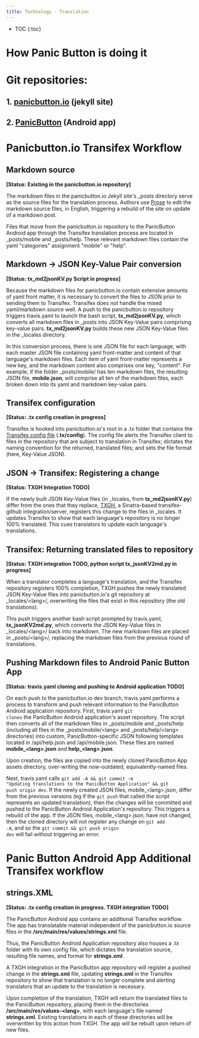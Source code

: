 ```yaml
---
title: Technology - Translation
---
```


* TOC
{:toc}

# How Panic Button is doing it

# Git repositories: 
## 1. [panicbutton.io](https://github.com/PanicInitiative/panicbutton.io) (jekyll site)
## 2. [PanicButton](https://github.com/PanicInitiative/PanicButton) (Android app) 

# Panicbutton.io Transifex Workflow

## Markdown source

**[Status: Existing in the panicbutton.io repository]**

The markdown files in the panicbutton.io Jekyll site's _posts directory serve as the source files for the translation process. Authors use [Prose](https://admin.panicbutton.io/) to edit the markdown source files, in English, triggering a rebuild of the site on update of a markdown post. 

Files that move from the panicbutton.io repository to the PanicButton Android app through the Transifex translation process are located in _posts/mobile and _posts/help. These relevant markdown files contain the yaml "categories" assignment "mobile" or "help". 

## Markdown -> JSON Key-Value Pair conversion

**[Status: tx_md2jsonKV.py Script in progress]**

Because the markdown files for panicbutton.io contain extensive amounts of yaml front matter, it is necessary to convert the files to JSON prior to sending them to Transifex. Transifex does not handle the mixed yaml/markdown source well. A push to the panicbutton.io repository triggers travis.yaml to launch the bash script, **tx_md2jsonKV.py**, which converts all markdown files in _posts into JSON Key-Value pairs comprising key-value pairs. **tx_md2jsonKV.py** builds these new JSON Key-Value files in the _locales directory. 

In this conversion process, there is one JSON file for each language, with each master JSON file containing yaml front-matter and content of that language's markdown files. Each item of yaml front-matter represents a new key, and the markdown content also comprises one key, "content". For example, if the folder _posts/mobile/ has ten markdown files, the resulting JSON file, **mobile.json**, will comprise all ten of the markdown files, each broken down into its yaml and markdown key-value pairs. 

## Transifex configuration

**[Status: .tx config creation in progress]**

Transifex is hooked into panicbutton.io's root in a .tx folder that contains the [Transifex config file](http://docs.transifex.com/client/config/) (**.tx/config**). The config file alerts the Transifex client to files in the repository that are subject to translation in Transifex; dictates the naming convention for the returned, translated files; and sets the file format (here, Key-Value JSON). 

## JSON -> Transifex: Registering a change

**[Status: TXGH Integration TODO]**

If the newly built JSON Key-Value files (in _locales, from **tx_md2jsonKV.py**) differ from the ones that they replace, [TXGH](https://github.com/transifex/txgh), a Sinatra-based transifex-github integration/server, registers this change to the files in _locales. It updates Transifex to show that each language's repository is no longer 100% translated. This cues translators to update each language's translations. 

## Transifex: Returning translated files to repository

**[Status: TXGH integration TODO, python script tx_jsonKV2md.py in progress]**

When a translator completes a language's translation, and the Transifex repository registers 100% completion, TXGH pushes the newly translated JSON Key-Value files into panicbutton.io's git repository at _locales/\<lang\>/, overwriting the files that exist in this repository (the old translations). 

This push triggers another bash script prompted by travis.yaml, **tx_jsonKV2md.py**, which converts the JSON Key-Value files in _locales/\<lang\>/ back into markdown. The new markdown files are placed in _posts/\<lang\>/, replacing the markdown files from the previous round of translations. 

## Pushing Markdown files to Android Panic Button App

**[Status: travis.yaml cloning and pushing to Android application TODO]**

On each push to the panicbutton.io dev branch, travis.yaml performs a process to transform and push relevant information to the PanicButton Android application repository. First, travis.yaml <code>git clones</code> the PanicButton Android application's asset repository. The script then converts all of the markdown files in \_posts/mobile and \_posts/help (including all files in the \_posts/mobile/\<lang\> and \_posts/help/\<lang\> directories) into custom, PanicButton-specific JSON following templates located in /api/help.json and /api/mobile.json. These files are named **mobile\_\<lang\>.json** and **help\_\<lang\>.json**. 

Upon creation, the files are copied into the newly cloned PanicButton App assets directory, over-writing the now-outdated, equivalently-named files. 

Next, travis.yaml calls <code>git add -A && git commit -m "Updating translations to the PanicButton Application" && git push origin dev</code>. If the newly created JSON files, mobile_\<lang\>.json, differ from the previous versions (eg if the <code>git push</code> that called the script represents an updated translation), then the changes will be committed and pushed to the PanicButton Android Application's repository. This triggers a rebuild of the app. If the JSON files, mobile_\<lang\>.json, have not changed, then the cloned directory will not register any change on <code>git add -A</code>, and so the <code>git commit && git push origin dev</code> will fail without triggering an error. 

# Panic Button Android App Additional Transifex workflow

## strings.XML

**[Status: .tx config creation in progress. TXGH integration TODO]**

The PanicButton Android app contains an additional Transifex workflow. The app has translatable material independent of the panicbutton.io source files in the **/src/main/res/values/strings.xml** file. 

Thus, the PanicButton Android Application repository also houses a .tx folder with its own config file, which dictates the translation source, resulting file names, and format for **strings.xml**.

A TXGH integration in the PanicButton app repository will register a pushed change in the **strings.xml** file, updating **strings.xml** in the Transifex repository to show that translation is no longer complete and alerting translators that an update to the translation is necessary. 

Upon completion of the translation, TXGH will return the translated files to the PanicButton repository, placing them in the directories **/src/main/res/values-\<lang\>**, with each language's file named **strings.xml**. Existing translations in each of these directories will be overwritten by this action from TXGH. The app will be rebuilt upon return of new files. 





